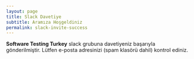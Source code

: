```yaml
---
layout: page
title: Slack Davetiye
subtitle: Aramıza Hoşgeldiniz
permalink: slack-invite-success
---
```


**Software Testing Turkey** slack grubuna davetiyeniz başarıyla gönderilmiştir. Lütfen e-posta adresinizi (spam klasörü dahil) kontrol ediniz.
